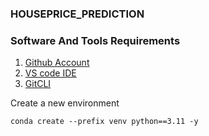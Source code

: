 ### HOUSEPRICE_PREDICTION

### Software And Tools Requirements

1. [Github Account](https://github.com)
2. [VS code IDE](https://code.visualstudio.com/)
3. [GitCLI](https://git-scm.com/book/en/v2/Getting-Started-The-Command-Line)

Create a new environment

```
conda create --prefix venv python==3.11 -y 
```

